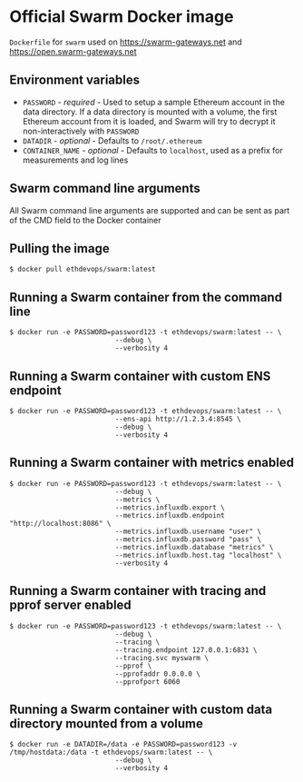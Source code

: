 # Official Swarm Docker image

`Dockerfile` for `swarm` used on https://swarm-gateways.net and https://open.swarm-gateways.net

## Environment variables

* `PASSWORD` - *required* - Used to setup a sample Ethereum account in the data directory. If a data directory is mounted with a volume, the first Ethereum account from it is loaded, and Swarm will try to decrypt it non-interactively with `PASSWORD`
* `DATADIR` - *optional* - Defaults to `/root/.ethereum`
* `CONTAINER_NAME` - *optional* - Defaults to `localhost`, used as a prefix for measurements and log lines

## Swarm command line arguments

All Swarm command line arguments are supported and can be sent as part of the CMD field to the Docker container

## Pulling the image

    $ docker pull ethdevops/swarm:latest

## Running a Swarm container from the command line

    $ docker run -e PASSWORD=password123 -t ethdevops/swarm:latest -- \
                              --debug \
                              --verbosity 4

## Running a Swarm container with custom ENS endpoint

    $ docker run -e PASSWORD=password123 -t ethdevops/swarm:latest -- \
                              --ens-api http://1.2.3.4:8545 \
                              --debug \
                              --verbosity 4

## Running a Swarm container with metrics enabled

    $ docker run -e PASSWORD=password123 -t ethdevops/swarm:latest -- \
                              --debug \
                              --metrics \
                              --metrics.influxdb.export \
                              --metrics.influxdb.endpoint "http://localhost:8086" \
                              --metrics.influxdb.username "user" \
                              --metrics.influxdb.password "pass" \
                              --metrics.influxdb.database "metrics" \
                              --metrics.influxdb.host.tag "localhost" \
                              --verbosity 4

## Running a Swarm container with tracing and pprof server enabled

    $ docker run -e PASSWORD=password123 -t ethdevops/swarm:latest -- \
                              --debug \
                              --tracing \
                              --tracing.endpoint 127.0.0.1:6831 \
                              --tracing.svc myswarm \
                              --pprof \
                              --pprofaddr 0.0.0.0 \
                              --pprofport 6060

## Running a Swarm container with custom data directory mounted from a volume

    $ docker run -e DATADIR=/data -e PASSWORD=password123 -v /tmp/hostdata:/data -t ethdevops/swarm:latest -- \
                              --debug \
                              --verbosity 4

